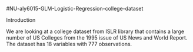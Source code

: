 #NU-aly6015-GLM-Logistic-Regression-college-dataset

Introduction

We are looking at a college dataset from ISLR library that contains a large number of US Colleges
from the 1995 issue of US News and World Report. The dataset has 18 variables with 777
observations.
